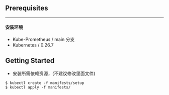## Prerequisites
___
#### 安装环境
* Kube-Prometheus / main 分支
* Kubernetes / 0.26.7
## Getting Started
* 安装所需依赖资源，(不建议修改里面文件)
```
$ kubectl create -f manifests/setup
$ kubectl apply -f manifests/
```
